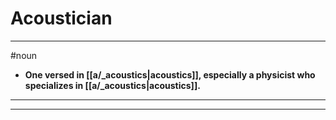# Acoustician
---
#noun
- **One versed in [[a/_acoustics|acoustics]], especially a physicist who specializes in [[a/_acoustics|acoustics]].**
---
---
